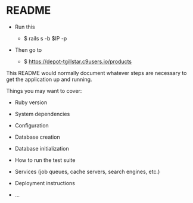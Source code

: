 # README

* Run this 
    * $ rails s -b $IP -p 

* Then go to 
    * $ https://depot-tgillstar.c9users.io/products

This README would normally document whatever steps are necessary to get the
application up and running.

Things you may want to cover:

* Ruby version

* System dependencies

* Configuration

* Database creation

* Database initialization

* How to run the test suite

* Services (job queues, cache servers, search engines, etc.)

* Deployment instructions

* ...
